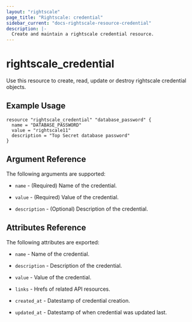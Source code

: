 ```yaml
---
layout: "rightscale"
page_title: "Rightscale: credential"
sidebar_current: "docs-rightscale-resource-credential"
description: |-
  Create and maintain a rightscale credential resource.
---
```


# rightscale_credential

Use this resource to create, read, update or destroy rightscale credential objects.

## Example Usage

```hcl
resource "rightscale_credential" "database_password" {
  name = "DATABASE_PASSWORD"
  value = "rightscale11"
  description = "Top Secret database password"
}
```

## Argument Reference

The following arguments are supported:

* `name` - (Required) Name of the credential.

* `value` - (Required) Value of the credential.

* `description` - (Optional) Description of the credential.

## Attributes Reference

The following attributes are exported:

* `name` - Name of the credential.

* `description` - Description of the credential.

* `value` - Value of the credential. 

* `links` - Hrefs of related API resources.

* `created_at` - Datestamp of credential creation.

* `updated_at` - Datestamp of when credential was updated last.